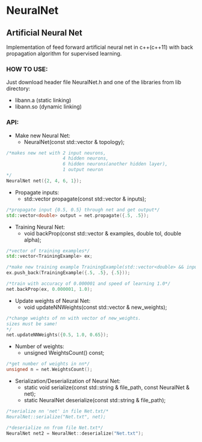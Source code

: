 # NeuralNet

## Artificial Neural Net

Implementation of feed forward artificial neural net in c++(c++11) with back propagation algorithm for supervised learning.


### HOW TO USE:
Just download header file NeuralNet.h and one of the libraries from lib directory:
+ libann.a (static linking)
+ libann.so (dynamic linking)


### API:
+ Make new Neural Net:
  * NeuralNet(const std::vector<unsigned> & topology); 
```c++
/*makes new net with 2 input neurons,
                     4 hidden neurons,
                     6 hidden neurons(another hidden layer),
                     1 output neuron
*/
NeuralNet net({2, 4, 6, 1});
```
+ Propagate inputs:
  * std::vector<double> propagate(const std::vector<double> & inputs);
```c++
/*propagate input {0.5, 0.5} through net and get output*/
std::vector<double> output = net.propagate({.5, .5});
```
+ Training Neural Net:
  * void backProp(const std::vector<TrainingExample> & examples, double tol, double alpha);
```c++
/*vector of training examples*/
std::vector<TrainingExample> ex;

/*make new training example TrainingExample(std::vector<double> && inputs, std::vector<double> && outputs);*/
ex.push_back(TrainingExample({.5, .5}, {.5}));

/*train with accuracy of 0.000001 and speed of learning 1.0*/
net.backProp(ex, 0.000001, 1.0);
```
+ Update weights of Neural Net:
  * void updateNNWeights(const std::vector<double> & new_weights);
```c++
/*change weights of nn with vector of new_weights.
sizes must be same!
*/
net.updateNNWeights({0.5, 1.0, 0.65});
```
+ Number of weights:
  * unsigned WeightsCount() const;
```c++
/*get number of weights in nn*/
unsigned n = net.WeightsCount();
```
+ Serialization/Deserialization of Neural Net:
  * static void serialize(const std::string & file_path, const NeuralNet & net);
  * static NeuralNet deserialize(const std::string & file_path);
```c++
/*serialize nn 'net' in file Net.txt/*
NeuralNet::serialize("Net.txt", net);

/*deserialize nn from file Net.txt*/
NeuralNet net2 = NeuralNet::deserialize("Net.txt");
```